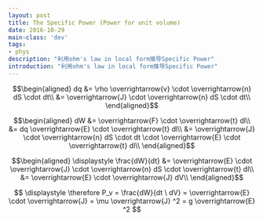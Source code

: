 ```yaml
---
layout: post
title: The Specific Power (Power for unit volume)
date: 2016-10-29
main-class: 'dev'
tags:
- phys
description: "利用ohm's law in local form推导Specific Power"
introduction: "利用ohm's law in local form推导Specific Power"
---
```


$$\begin{aligned}
dq &= \rho \overrightarrow{v} \cdot \overrightarrow{n} dS \cdot dt\\
&= \overrightarrow{J} \cdot \overrightarrow{n} dS \cdot dt\\
\end{aligned}$$

$$\begin{aligned}
dW &= \overrightarrow{F} \cdot \overrightarrow{t} dl\\
&= dq \overrightarrow{E} \cdot \overrightarrow{t} dl\\
&= \overrightarrow{J} \cdot \overrightarrow{n} dS \cdot dt \cdot \overrightarrow{E} \cdot \overrightarrow{t} dl\\
\end{aligned}$$

$$\begin{aligned}
\displaystyle
\frac{dW}{dt} &= \overrightarrow{E} \cdot \overrightarrow{J} \cdot \overrightarrow{n} dS \cdot \overrightarrow{t} dl\\
&= \overrightarrow{E} \cdot \overrightarrow{J} dV\\
\end{aligned}$$

$$ \displaystyle
\therefore P_v = \frac{dW}{dt \ dV} =  \overrightarrow{E} \cdot \overrightarrow{J}
= \mu \overrightarrow{J} ^2 
= g \overrightarrow{E} ^2
$$